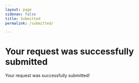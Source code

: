 ```yaml
---
layout: page
sidenav: false
title: Submitted
permalink: /submitted/

---
```


# Your request was successfully submitted

Your request was successfully submitted!

<br/><br/>